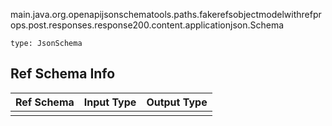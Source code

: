 main.java.org.openapijsonschematools.paths.fakerefsobjectmodelwithrefprops.post.responses.response200.content.applicationjson.Schema
```
type: JsonSchema
```

## Ref Schema Info
Ref Schema | Input Type | Output Type
---------- | ---------- | -----------
 |  | 
